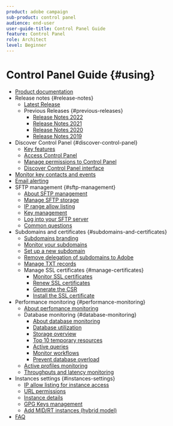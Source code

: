 ```yaml
---
product: adobe campaign
sub-product: control panel
audience: end-user
user-guide-title: Control Panel Guide
feature: Control Panel
role: Architect
level: Beginner
---
```


# Control Panel Guide {#using}

+ [Product documentation](control-panel-home.md)
+ Release notes {#release-notes}
  + [Latest Release](rn/release-notes.md)
  + Previous Releases {#previous-releases}
    + [Release Notes 2022](rn/release-notes-2022.md)
    + [Release Notes 2021](rn/release-notes-2021.md)
    + [Release Notes 2020](rn/release-notes-2020.md)
    + [Release Notes 2019](rn/release-notes-2019.md)
+ Discover Control Panel {#discover-control-panel}
  + [Key features](discover/using/key-features.md)
  + [Access Control Panel](discover/using/accessing-control-panel.md)
  + [Manage permissions to Control Panel](discover/using/managing-permissions.md)
  + [Discover Control Panel interface](discover/using/discovering-the-interface.md)
+ [Monitor key contacts and events](service-events/service-events.md)
+ [Email alerting](performance-monitoring/using/email-alerting.md)
+ SFTP management {#sftp-management}
  + [About SFTP management](sftp/using/about-sftp-management.md)
  + [Manage SFTP storage](sftp/using/sftp-storage-management.md)
  + [IP range allow listing](sftp/using/ip-range-allow-listing.md)
  + [Key management](sftp/using/key-management.md)
  + [Log into your SFTP server](sftp/using/logging-into-sftp-server.md)
  + [Common questions](sftp/using/common-questions.md)
+ Subdomains and certificates {#subdomains-and-certificates}
  + [Subdomains branding](subdomains-certificates/using/subdomains-branding.md)
  + [Monitor your subdomains](subdomains-certificates/using/monitoring-subdomains.md)
  + [Set up a new subdomain](subdomains-certificates/using/setting-up-new-subdomain.md)
  + [Remove delegation of subdomains to Adobe](subdomains-certificates/using/remove-delegated-subdomains.md)
  + [Manage TXT records](subdomains-certificates/using/managing-txt-records.md)
  + Manage SSL certificates {#manage-certificates}
    + [Monitor SSL certificates](subdomains-certificates/using/monitoring-ssl-certificates.md)
    + [Renew SSL certificates](subdomains-certificates/using/renewing-subdomain-certificate.md)
    + [Generate the CSR](subdomains-certificates/using/generate-csr.md)
    + [Install the SSL certificate](subdomains-certificates/using/install-ssl-certificate.md)
+ Performance monitoring {#performance-monitoring}
  + [About perfomance monitoring](performance-monitoring/using/about-performance-monitoring.md)
  + Database monitoring {#database-monitoring}
    + [About database monitoring](performance-monitoring/using/database-monitoring.md)    
    + [Database utilization](performance-monitoring/using/database-utilization.md)
    + [Storage overview](performance-monitoring/using/database-storage-overview.md)
    + [Top 10 temporary resources](performance-monitoring/using/database-top-ten-resources.md)
    + [Active queries](performance-monitoring/using/database-active-queries.md)
    + [Monitor workflows](performance-monitoring/using/workflow-monitoring.md)
    + [Prevent database overload](performance-monitoring/using/database-preventing-overload.md)
  + [Active profiles monitoring](performance-monitoring/using/active-profiles-monitoring.md)
  + [Throughputs and latency monitoring](performance-monitoring/using/throughputs-latencies.md)
+ Instances settings {#instances-settings}
  + [IP allow listing for instance access](instances-settings/using/ip-allow-listing-instance-access.md)
  + [URL permissions](instances-settings/using/url-permissions.md)
  + [Instance details](instances-settings/using/instance-details.md)
  + [GPG Keys management](instances-settings/using/gpg-keys-management.md)
  + [Add MID/RT instances (hybrid model)](instances-settings/using/external-accounts.md)
+ [FAQ](faq.md)
